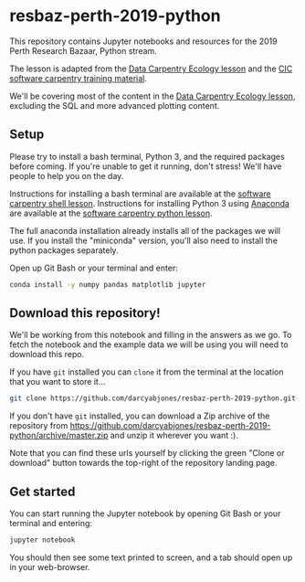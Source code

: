 # resbaz-perth-2019-python

This repository contains Jupyter notebooks and resources for the 2019 Perth Research Bazaar, Python stream.

The lesson is adapted from the [Data Carpentry Ecology lesson](http://www.datacarpentry.org/python-ecology-lesson/) and the [CIC software carpentry training material](https://github.com/CurtinIC/cic-swc-material).

We'll be covering most of the content in the [Data Carpentry Ecology lesson](http://www.datacarpentry.org/python-ecology-lesson/), excluding the SQL and more advanced plotting content.

## Setup

Please try to install a bash terminal, Python 3, and the required packages before coming.
If you're unable to get it running, don't stress!
We'll have people to help you on the day.

Instructions for installing a bash terminal are available at the [software carpentry shell lesson](http://swcarpentry.github.io/shell-novice/setup.html).
Instructions for installing Python 3 using [Anaconda](https://www.anaconda.com/distribution/) are available at the [software carpentry python lesson](http://swcarpentry.github.io/python-novice-gapminder/setup/).

The full anaconda installation already installs all of the packages we will use.
If you install the "miniconda" version, you'll also need to install the python packages separately.

Open up Git Bash or your terminal and enter:

```bash
conda install -y numpy pandas matplotlib jupyter
```


## Download this repository!

We'll be working from this notebook and filling in the answers as we go.
To fetch the notebook and the example data we will be using you will need to download this repo.

If you have `git` installed you can `clone` it from the terminal at the location that you want to store it...

```bash
git clone https://github.com/darcyabjones/resbaz-perth-2019-python.git
```

If you don't have `git` installed, you can download a Zip archive of the repository from <https://github.com/darcyabjones/resbaz-perth-2019-python/archive/master.zip> and unzip it wherever you want :).

Note that you can find these urls yourself by clicking the green "Clone or download" button towards the top-right of the repository landing page.


## Get started

You can start running the Jupyter notebook by opening Git Bash or your terminal and entering:

```bash
jupyter notebook
```

You should then see some text printed to screen, and a tab should open up in your web-browser.
